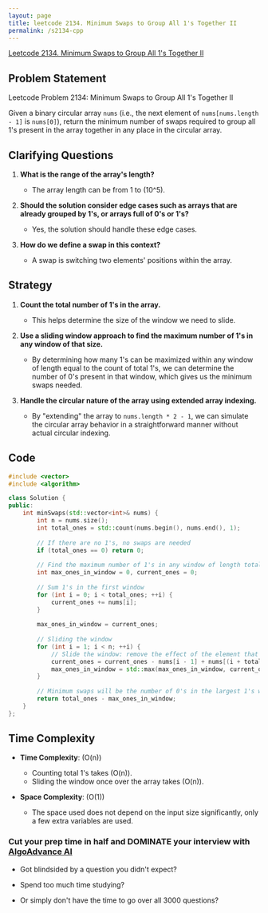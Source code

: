 ```yaml
---
layout: page
title: leetcode 2134. Minimum Swaps to Group All 1's Together II
permalink: /s2134-cpp
---
```

[Leetcode 2134. Minimum Swaps to Group All 1's Together II](https://algoadvance.github.io/algoadvance/l2134)
## Problem Statement

Leetcode Problem 2134: Minimum Swaps to Group All 1's Together II

Given a binary circular array `nums` (i.e., the next element of `nums[nums.length - 1]` is `nums[0]`), return the minimum number of swaps required to group all 1's present in the array together in any place in the circular array.

## Clarifying Questions

1. **What is the range of the array's length?**
   - The array length can be from 1 to \(10^5\).

2. **Should the solution consider edge cases such as arrays that are already grouped by 1's, or arrays full of 0's or 1's?**
   - Yes, the solution should handle these edge cases.

3. **How do we define a swap in this context?**
   - A swap is switching two elements' positions within the array.

## Strategy

1. **Count the total number of 1's in the array.**
   - This helps determine the size of the window we need to slide.
   
2. **Use a sliding window approach to find the maximum number of 1's in any window of that size.**
   - By determining how many 1's can be maximized within any window of length equal to the count of total 1's, we can determine the number of 0's present in that window, which gives us the minimum swaps needed.
   
3. **Handle the circular nature of the array using extended array indexing.**
   - By "extending" the array to `nums.length * 2 - 1`, we can simulate the circular array behavior in a straightforward manner without actual circular indexing.

## Code

```cpp
#include <vector>
#include <algorithm>

class Solution {
public:
    int minSwaps(std::vector<int>& nums) {
        int n = nums.size();
        int total_ones = std::count(nums.begin(), nums.end(), 1);
        
        // If there are no 1's, no swaps are needed
        if (total_ones == 0) return 0;
        
        // Find the maximum number of 1's in any window of length total_ones
        int max_ones_in_window = 0, current_ones = 0;
        
        // Sum 1's in the first window
        for (int i = 0; i < total_ones; ++i) {
            current_ones += nums[i];
        }
        
        max_ones_in_window = current_ones;
        
        // Sliding the window
        for (int i = 1; i < n; ++i) {
            // Slide the window: remove the effect of the element that's sliding out and add the element that's sliding in
            current_ones = current_ones - nums[i - 1] + nums[(i + total_ones - 1) % n];
            max_ones_in_window = std::max(max_ones_in_window, current_ones);
        }
        
        // Minimum swaps will be the number of 0's in the largest 1's window
        return total_ones - max_ones_in_window;
    }
};
```

## Time Complexity

- **Time Complexity**: \(O(n)\)
   - Counting total 1's takes \(O(n)\).
   - Sliding the window once over the array takes \(O(n)\).
   
- **Space Complexity**: \(O(1)\)
   - The space used does not depend on the input size significantly, only a few extra variables are used.



### Cut your prep time in half and DOMINATE your interview with [AlgoAdvance AI](https://algoAdvance.com)

- Got blindsided by a question you didn't expect?

- Spend too much time studying?

- Or simply don't have the time to go over all 3000 questions?

